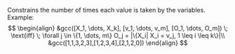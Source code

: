 Constrains the number of times each value is taken by the variables.
Example:
$$
\begin{align}
&gcc([X_1, \dots, X_k], [v_1, \dots, v_m], [O_1, \dots, O_m]) \; \text{iff} \; \forall j \in \{1, \dots, m\} O_j = |\{X_i| X_i = v_j, 1 \leq i \leq k\}|\\
&gcc([1,1,3,2,3],[1,2,3,4],[2,1,2,0])
\end{align}
$$